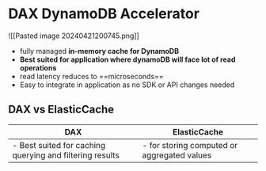 

# DAX DynamoDB Accelerator

![[Pasted image 20240421200745.png]]
- fully managed **in-memory cache for DynamoDB**
- **Best suited for application where dynamoDB will face lot of read operations**
- read latency reduces to ==microseconds==
- Easy to integrate in application as no SDK or API changes needed


## DAX vs ElasticCache

| **DAX**                                                  | **ElasticCache**                            |
| -------------------------------------------------------- | ------------------------------------------- |
| - Best suited for caching querying and filtering results | - for storing computed or aggregated values |
